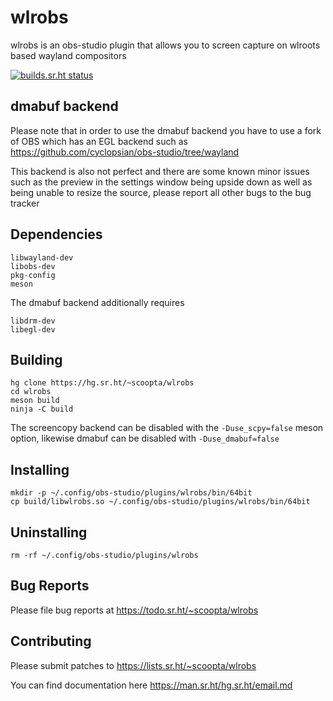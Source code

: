 # wlrobs
wlrobs is an obs-studio plugin that allows you to screen capture on wlroots based wayland compositors

[![builds.sr.ht status](https://builds.sr.ht/~scoopta/wlrobs.svg)](https://builds.sr.ht/~scoopta/wlrobs?)

## dmabuf backend
Please note that in order to use the dmabuf backend you have to use a fork of OBS which has an EGL backend such as https://github.com/cyclopsian/obs-studio/tree/wayland

This backend is also not perfect and there are some known minor issues such as the preview in the settings window being upside down as well as being unable to resize the source, please report all other bugs to the bug tracker

## Dependencies
	libwayland-dev
	libobs-dev
	pkg-config
	meson
The dmabuf backend additionally requires

	libdrm-dev
	libegl-dev
## Building
	hg clone https://hg.sr.ht/~scoopta/wlrobs
	cd wlrobs
	meson build
	ninja -C build
The screencopy backend can be disabled with the `-Duse_scpy=false` meson option, likewise dmabuf can be disabled with `-Duse_dmabuf=false`

## Installing
	mkdir -p ~/.config/obs-studio/plugins/wlrobs/bin/64bit
	cp build/libwlrobs.so ~/.config/obs-studio/plugins/wlrobs/bin/64bit
## Uninstalling
	rm -rf ~/.config/obs-studio/plugins/wlrobs
## Bug Reports
Please file bug reports at https://todo.sr.ht/~scoopta/wlrobs
## Contributing
Please submit patches to https://lists.sr.ht/~scoopta/wlrobs

You can find documentation here https://man.sr.ht/hg.sr.ht/email.md
